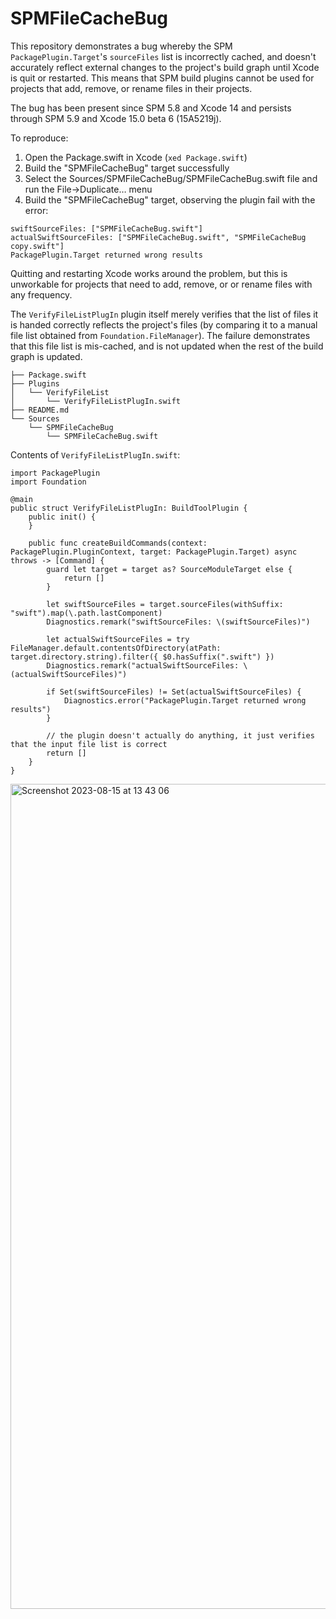 # SPMFileCacheBug

This repository demonstrates a bug whereby the SPM `PackagePlugin.Target`'s `sourceFiles` list is incorrectly cached, and doesn't accurately reflect external changes to the project's build graph until Xcode is quit or restarted. This means that SPM build plugins cannot be used for projects that add, remove, or rename files in their projects.

The bug has been present since SPM 5.8 and Xcode 14 and persists through SPM 5.9 and Xcode 15.0 beta 6 (15A5219j). 

To reproduce:

  1. Open the Package.swift in Xcode (`xed Package.swift`)
  2. Build the "SPMFileCacheBug" target successfully
  3. Select the Sources/SPMFileCacheBug/SPMFileCacheBug.swift file and run the File->Duplicate… menu
  4. Build the "SPMFileCacheBug" target, observing the plugin fail with the error:

```error
swiftSourceFiles: ["SPMFileCacheBug.swift"]
actualSwiftSourceFiles: ["SPMFileCacheBug.swift", "SPMFileCacheBug copy.swift"]
PackagePlugin.Target returned wrong results
```

Quitting and restarting Xcode works around the problem, but this is unworkable for projects that need to add, remove, or or rename files with any frequency.

The `VerifyFileListPlugIn` plugin itself merely verifies that the list of files it is handed correctly reflects the project's files (by comparing it to a manual file list obtained from `Foundation.FileManager`). The failure demonstrates that this file list is mis-cached, and is not updated when the rest of the build graph is updated.


```
├── Package.swift
├── Plugins
│   └── VerifyFileList
│       └── VerifyFileListPlugIn.swift
├── README.md
└── Sources
    └── SPMFileCacheBug
        └── SPMFileCacheBug.swift
```

Contents of `VerifyFileListPlugIn.swift`:

```
import PackagePlugin
import Foundation

@main
public struct VerifyFileListPlugIn: BuildToolPlugin {
    public init() {
    }   

    public func createBuildCommands(context: PackagePlugin.PluginContext, target: PackagePlugin.Target) async throws -> [Command] {
        guard let target = target as? SourceModuleTarget else {
            return []
        }

        let swiftSourceFiles = target.sourceFiles(withSuffix: "swift").map(\.path.lastComponent)
        Diagnostics.remark("swiftSourceFiles: \(swiftSourceFiles)")

        let actualSwiftSourceFiles = try FileManager.default.contentsOfDirectory(atPath: target.directory.string).filter({ $0.hasSuffix(".swift") })
        Diagnostics.remark("actualSwiftSourceFiles: \(actualSwiftSourceFiles)")

        if Set(swiftSourceFiles) != Set(actualSwiftSourceFiles) {
            Diagnostics.error("PackagePlugin.Target returned wrong results")
        }

        // the plugin doesn't actually do anything, it just verifies that the input file list is correct
        return []
    }
}
```



<img width="1320" alt="Screenshot 2023-08-15 at 13 43 06" src="https://github.com/marcprux/SPMFileCacheBug/assets/659086/77036642-f4d2-42ba-a780-ee2c7608411a">
